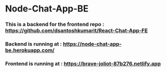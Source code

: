 # Node-Chat-App-BE
### This is a backend for the frontend repo : https://github.com/dsantoshkumarit/React-Chat-App-FE
### Backend is running at : https://node-chat-app-be.herokuapp.com/
### Frontend is running at : https://brave-joliot-87b276.netlify.app
